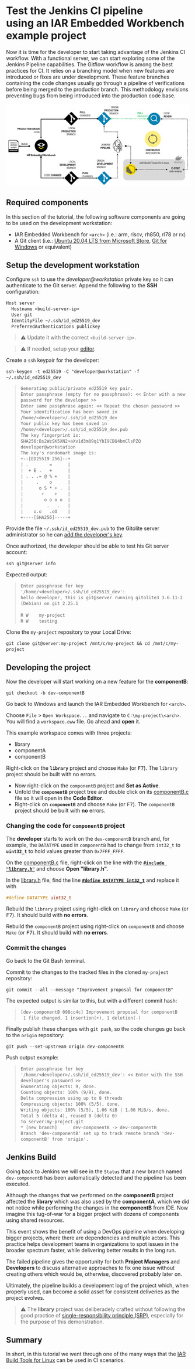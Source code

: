# Test the Jenkins CI pipeline <br/>using an IAR Embedded Workbench example project

Now it is time for the developer to start taking advantage of the Jenkins CI workflow. With a functional server, we can start exploring some of the Jenkins Pipeline capabilities. The Gitflow workflow is among the best practices for CI. It relies on a branching model when new features are introduced or fixes are under development. These feature branches containing the code changes usually go through a pipeline of verifications before being merged to the production branch. This methodology envisions preventing bugs from being introduced into the production code base.

![bx-jenkins-ci.png](pictures/bx-jenkins-ci.png)

## Required components
In this section of the tutorial, the following software components are going to be used on the development workstation:
* IAR Embedded Workbench for `<arch>` (i.e.: arm, riscv, rh850, rl78 or rx)
* A Git client (i.e.: [Ubuntu 20.04 LTS from Microsoft Store](https://www.microsoft.com/en-us/p/ubuntu-2004-lts/9n6svws3rx71), [Git for Windows](https://git-scm.com/download/win) or equivalent)

## Setup the development workstation
Configure `ssh` to use the _developer@workstation_ private key so it can authenticate to the Git server. Append the following to the __SSH__ configuration:
```
Host server
  Hostname <build-server-ip>
  User git
  IdentityFile ~/.ssh/id_ed25519_dev
  PreferredAuthentications publickey
```
>:warning: Update it with the correct `<build-server-ip>`.

>:warning: If needed, setup your [editor](setup.md#setup-your-editor).

Create a `ssh` keypair for the developer:
```
ssh-keygen -t ed25519 -C "developer@workstation" -f ~/.ssh/id_ed25519_dev
```
>```
>Generating public/private ed25519 key pair.
>Enter passphrase (empty for no passphrase): << Enter with a new password for the developer >>
>Enter same passphrase again: << Repeat the chosen password >>
>Your identification has been saved in /home/<developer>/.ssh/id_ed25519_dev
>Your public key has been saved in /home/<developer>/.ssh/id_ed25519_dev.pub
>The key fingerprint is:
>SHA256:Bs2WzSK5XN2+aXv1d3m09q1YbI9CBQ4bmClsPZQ developer@workstation
>The key's randomart image is:
>+--[ED25519 256]--+
>| .        =      |
>|  + E .   +      |
>| . . .= @ % +    |
>|     .    o      |
>|      o S * + .  |
>|       +    +    |
>|        o o o o  |
>|         .   .   |
>|    o.o   .oO    |
>+----[SHA256]-----+
>```

Provide the file `~/.ssh/id_ed25519_dev.pub` to the Gitolite server administrator  so he can [add the developer's key](setup.md#add-gitolite-users).

Once authorized, the developer should be able to test his Git server account: 
```
ssh git@server info
```
Expected output:
>```
>Enter passphrase for key '/home/<developer>/.ssh/id_ed25519_dev':
>hello developer, this is git@server running gitolite3 3.6.11-2 (Debian) on git 2.25.1
>
> R W    my-project
> R W    testing
>```
  
Clone the `my-project` repository to your Local Drive:
```
git clone git@server:my-project /mnt/c/my-project && cd /mnt/c/my-project
```

## Developing the project
Now the developer will start working on a new feature for the __componentB__:
```
git checkout -b dev-componentB
```

Go back to Windows and launch the IAR Embedded Workbench for `<arch>`.

Choose `File` > `Open Workspace...` and navigate to `C:\my-project\<arch>`. You will find a `workspace.eww` file. Go ahead and __open__ it.

This example workspace comes with three projects:
* library
* componentA
* componentB

Right-click on the __`library`__ project and choose `Make` (or <kbd>F7</kbd>). The `library` project should be built with no errors.
   - Now right-click on the `componentB` project and __Set as Active__.
   - Unfold the __`componentB`__ project tree and double click on its [componentB.c](../workspace/portable/componentB/componentB.c) file so it will open in the __Code Editor__.
   - Right-click on __`componentB`__ and choose `Make` (or <kbd>F7</kbd>). The `componentB` project should be built with __no__ errors.

### Changing the code for `componentB` project 

The __developer__ starts to work on the `dev-componentB` branch and, for example, the `DATATYPE` used in `componentB` had to change from `int32_t` to __`uint32_t`__ to hold values greater than `0x7FFF_FFFF`.

On the [componentB.c](../workspace/portable/componentB/componentB.c) file, right-click on the line with the __[`#include "library.h"`](../workspace/portable/componentB/componentB.c#L12)__ and choose __Open "library.h"__.

In the [library.h](../workspace/portable/library/library.h) file, find the line __[`#define DATATYPE int32_t`](../workspace/portable/library/library.h#L25)__ and replace it with
```c
#define DATATYPE uint32_t
```
  
Rebuild the `library` project using right-click on `library` and choose `Make` (or <kbd>F7</kbd>). It should build with __no errors__.

Rebuild the `componentB` project using right-click on `componentB` and choose `Make` (or <kbd>F7</kbd>). It should build with __no errors__.

### Commit the changes
Go back to the Git Bash terminal.

Commit to the changes to the tracked files in the cloned `my-project` repository:
```
git commit --all --message "Improvement proposal for componentB"
```

The expected output is similar to this, but with a different commit hash:
>```
>[dev-componentB 098cc4c] Improvement proposal for componentB
>  1 file changed, 1 insertion(+), 1 deletion(-)
>```

Finally publish these changes with `git push`, so the code changes go back to the `origin` repository:
```
git push --set-upstream origin dev-componentB
```

Push output example:
>```
>Enter passphrase for key '/home/<developer>/.ssh/id_ed25519_dev': << Enter with the SSH developer's password >>
>Enumerating objects: 9, done.
>Counting objects: 100% (9/9), done.
>Delta compression using up to 8 threads
>Compressing objects: 100% (5/5), done.
>Writing objects: 100% (5/5), 1.06 KiB | 1.06 MiB/s, done.
>Total 5 (delta 4), reused 0 (delta 0)
>To server:my-project.git
> * [new branch]      dev-componentB -> dev-componentB
>Branch 'dev-componentB' set up to track remote branch 'dev-componentB' from 'origin'.
>```


## Jenkins Build
Going back to Jenkins we will see in the `Status` that a new branch named `dev-componentB` has been automatically detected and the pipeline has been executed.

Although the changes that we performed on the __componentB__ project affected the __library__ which was also used by the __componentA__, which we did not notice while performing the changes in the __componentB__ from IDE. Now imagine this tug-of-war for a bigger project with dozens of components using shared resources.
  
This event shows the benefit of using a DevOps pipeline when developing bigger projects, where there are dependencies and multiple actors. This practice helps development teams in organizations to spot issues in the broader spectrum faster, while delivering better results in the long run.
 
The failed pipeline gives the opportunity for both __Project Managers__ and __Developers__ to discuss alternative approaches to fix one issue without creating others which would be, otherwise, discovered probably later on.
  
Ultimately, the pipeline builds a development log of the project which, when properly used, can become a solid asset for consistent deliveries as the project evolves.

>:warning: The __library__ project was deliberadely crafted without following the good practice of [single-responsibility principle (SRP)](https://en.wikipedia.org/wiki/Single-responsibility_principle), especially for the purpose of this demonstration.

## Summary
In short, in this tutorial we went through one of the many ways that the [IAR Build Tools for Linux](https://iar.com/bx) can be used in CI scenarios. 
